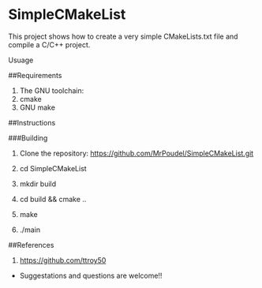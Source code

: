 # SimpleCMakeList
This project shows how to create a very simple CMakeLists.txt file and compile a C/C++ project.

Usuage

##Requirements

1. The GNU toolchain: 
2. cmake
3. GNU make

##Instructions

###Building

1. Clone the repository: https://github.com/MrPoudel/SimpleCMakeList.git 

2. cd SimpleCMakeList

3. mkdir build

4. cd build && cmake ..

5. make

6. ./main

##References
1. https://github.com/ttroy50

* Suggestations and questions are welcome!!
